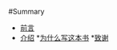 #Summary

* [前言](README.md)
* [介绍](book/chap1/chap1.md)
    *[为什么写这本书](book/chap1/01.md)
    *[致谢](book/chap1/02.md)
